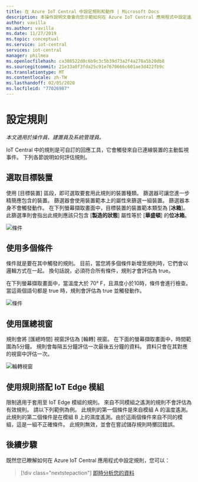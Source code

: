 ```yaml
---
title: 在 Azure IoT Central 中設定規則和動作 | Microsoft Docs
description: 本操作說明文章會向您示範如何在 Azure IoT Central 應用程式中設定遙測型規則和動作。
author: vavilla
ms.author: vavilla
ms.date: 11/27/2019
ms.topic: conceptual
ms.service: iot-central
services: iot-central
manager: philmea
ms.openlocfilehash: ca308522d0c6b9c3c5b39d73a2f4a278a5b20db8
ms.sourcegitcommit: 21e33a0f3fda25c91e7670666c601ae3d422fb9c
ms.translationtype: MT
ms.contentlocale: zh-TW
ms.lasthandoff: 02/05/2020
ms.locfileid: "77026987"
---
```

# <a name="configure-rules"></a>設定規則



*本文適用於操作員、建置員及系統管理員。*

IoT Central 中的規則是可自訂的回應工具，它會觸發來自已連線裝置的主動監視事件。 下列各節說明如何評估規則。

## <a name="select-target-devices"></a>選取目標裝置

使用 [目標裝置] 區段，即可選取要套用此規則的裝置種類。 篩選器可讓您進一步精簡應包含的裝置。 篩選器會使用裝置範本上的屬性來篩選一組裝置。 篩選器本身不會觸發動作。 在下列螢幕擷取畫面中，目標裝置的裝置範本類型為 [**冰箱**]。 此篩選準則會指出此規則應該只包含 [**製造的狀態**] 屬性等於 [**華盛頓**] 的**位冰箱**。

![條件](media/howto-configure-rules/filters.png)

## <a name="use-multiple-conditions"></a>使用多個條件

條件就是要在其中觸發的規則。 目前，當您將多個條件新增至規則時，它們會以邏輯方式在一起。 換句話說，必須符合所有條件，規則才會評估為 true。  

在下列螢幕擷取畫面中，當溫度大於 70&deg; F，且濕度小於10時，條件會進行檢查。 當這兩個語句都是 true 時，規則會評估為 true 並觸發動作。

![條件](media/howto-configure-rules/conditions.png)

## <a name="use-aggregate-windowing"></a>使用匯總視窗

規則會將 [匯總時間] 視窗評估為 [輪轉] 視窗。 在下面的螢幕擷取畫面中，時間範圍為5分鐘。 規則會每隔五分鐘評估一次最後五分鐘的資料。 資料只會在其對應的視窗中評估一次。

![輪轉視窗](media/howto-configure-rules/tumbling-window.png)

## <a name="use-rules-with-iot-edge-modules"></a>使用規則搭配 IoT Edge 模組

限制適用于套用至 IoT Edge 模組的規則。 來自不同模組之遙測的規則不會評估為有效規則。 請以下列範例為例。 此規則的第一個條件是來自模組 A 的溫度遙測。此規則的第二個條件是在模組 B 上的濕度遙測。由於這兩個條件來自不同的模組，這是一組不正確條件。 此規則無效，並會在嘗試儲存規則時擲回錯誤。

## <a name="next-steps"></a>後續步驟

既然您已瞭解如何在 Azure IoT Central 應用程式中設定規則，您可以：

> [!div class="nextstepaction"]
> [即時分析您的資料](howto-create-analytics.md)
